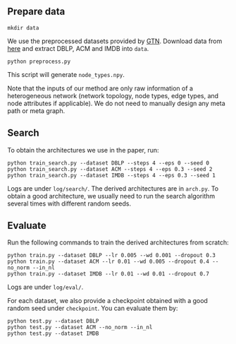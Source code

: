 ## Prepare data

```shell
mkdir data
```

We use the preprocessed datasets provided by [GTN](https://github.com/seongjunyun/Graph_Transformer_Networks). Download data from [here](https://drive.google.com/file/d/1qOZ3QjqWMIIvWjzrIdRe3EA4iKzPi6S5/view?usp=sharing) and extract DBLP, ACM and IMDB into `data`.

```shell
python preprocess.py
```

This script will generate `node_types.npy`.

Note that the inputs of our method are only raw information of a heterogeneous network (network topology, node types, edge types, and node attributes if applicable). We do not need to manually design any meta path or meta graph.

 ## Search

To obtain the architectures we use in the paper, run:

```shell
python train_search.py --dataset DBLP --steps 4 --eps 0 --seed 0
python train_search.py --dataset ACM --steps 4 --eps 0.3 --seed 2
python train_search.py --dataset IMDB --steps 4 --eps 0.3 --seed 1
```

Logs are under `log/search/`. The derived architectures are in `arch.py`. To obtain a good architecture, we usually need to run the search algorithm several times with different random seeds.

## Evaluate

Run the following commands to train the derived architectures from scratch:

```shell
python train.py --dataset DBLP --lr 0.005 --wd 0.001 --dropout 0.3
python train.py --dataset ACM --lr 0.01 --wd 0.005 --dropout 0.4 --no_norm --in_nl
python train.py --dataset IMDB --lr 0.01 --wd 0.01 --dropout 0.7
```

Logs are under `log/eval/`. 

For each dataset, we also provide a checkpoint obtained with a good random seed under `checkpoint`. You can evaluate them by:

```shell
python test.py --dataset DBLP
python test.py --dataset ACM --no_norm --in_nl
python test.py --dataset IMDB 
```






